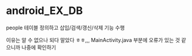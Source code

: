 # android_EX_DB
people 테이블 정의하고 삽입/검색/갱신/삭제 기능 수행

이유는 알 수 없으나 되다 말았다 ㅎㅎ,,, MainActivity.java 부분에 오류가 있는 것 같으니까 나중에 확인하기
